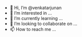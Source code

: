 - 👋 Hi, I’m @venkatarjunan
- 👀 I’m interested in ...
- 🌱 I’m currently learning ...
- 💞️ I’m looking to collaborate on ...
- 📫 How to reach me ...

<!---
venkatarjunan/venkatarjunan is a ✨ special ✨ repository because its `README.md` (this file) appears on your GitHub profile.
You can click the Preview link to take a look at your changes.
--->
